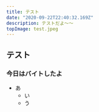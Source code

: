 ```yaml
---
title: テスト
date: "2020-09-22T22:40:32.169Z"
description: テストだよ〜〜
topImage: test.jpeg
---
```


## テスト


### 今日はバイトしたよ

- あ
    - い
    - う